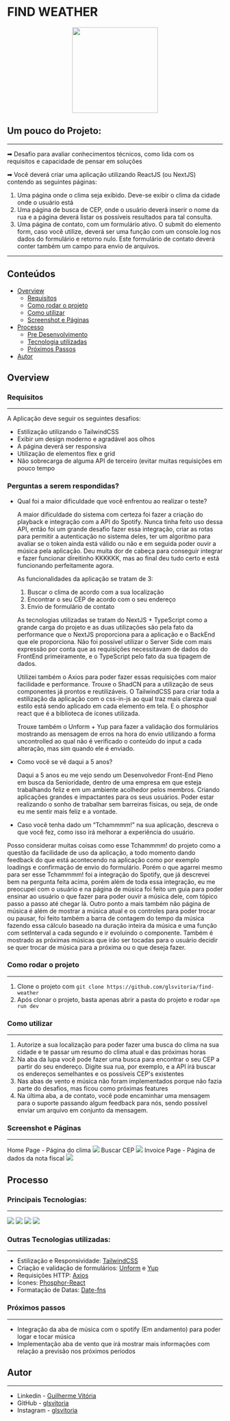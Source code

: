 # FIND WEATHER

<p align="center">
  <img src="https://img.icons8.com/plasticine/2x/circled-play.png" width="200px" height="200px"/></p>
<p align="center">

## Um pouco do Projeto:

---

➡ Desafio para avaliar conhecimentos técnicos, como lida com os requisitos e capacidade de pensar em soluções

➡ Você deverá criar uma aplicação utilizando
ReactJS (ou NextJS) contendo as seguintes páginas:

1. Uma página onde o clima seja exibido. Deve-se exibir o
   clima da cidade onde o usuário está
2. Uma página de busca de CEP, onde o usuário deverá inserir
   o nome da rua e a página deverá listar os possíveis resultados
   para tal consulta.
3. Uma página de contato, com um formulário ativo. O submit
   do elemento form, caso você utilize, deverá ser uma função com
   um console.log nos dados do formulário e retorno nulo. Este
   formulário de contato deverá conter também um campo para
   envio de arquivos.

---

## Conteúdos

- [Overview](#overview)
  - [Requisitos](#requisitos)
  - [Como rodar o projeto](#como-rodar-o-projeto)
  - [Como utilizar](#como-utilizar-o-projeto)
  - [Screenshot e Páginas](#screenshot-paginas)
- [Processo](#processo)
  - [Pre Desenvolvimento](#pre-desenvolvimento)
  - [Tecnologia utilizadas](#tecnologias-utilizadas)
  - [Próximos Passos](#proximos-passos)
- [Autor](#autor)

## Overview

### Requisitos

---

A Aplicação deve seguir os seguintes desafios:

- Estilização utilizando o TailwindCSS
- Exibir um design moderno e agradável aos olhos
- A página deverá ser responsiva
- Utilização de elementos flex e grid
- Não sobrecarga de alguma API de terceiro (evitar muitas
  requisições em pouco tempo


### Perguntas a serem respondidas?

- Qual foi a maior dificuldade que você enfrentou ao realizar o teste?

    A maior dificuldade do sistema com certeza foi fazer a criação do playback e integração com a API do Spotify. Nunca tinha feito uso dessa API, então foi um grande desafio fazer essa integração, criar as rotas para permitir a autenticação no sistema deles, ter um algoritmo para avaliar se o token ainda está válido ou não e em seguida poder ouvir a música pela aplicação. Deu muita dor de cabeça para conseguir integrar e fazer funcionar direitinho KKKKKK, mas ao final deu tudo certo e está funcionando perfeitamente agora.

  As funcionalidades da aplicação se tratam de 3:
    
    1. Buscar o clima de acordo com a sua localização
    2. Encontrar o seu CEP de acordo com o seu endereço
    3. Envio de formulário de contato

  As tecnologias utilizadas se tratam do NextJS + TypeScript como a grande carga do projeto e as duas utilizações são pela fato da performance que o NextJS proporciona para a aplicação e o BackEnd que ele proporciona. Não foi possível utilizar o Server Side com mais expressão por conta que as requisições necessitavam de dados do FrontEnd primeiramente, e o TypeScript pelo fato da sua tipagem de dados.

  Utilizei também o Axios para poder fazer essas requisições com maior facilidade e performance. Trouxe o ShadCN para a utilização de seus componentes já prontos e reutilizáveis. O TailwindCSS para criar toda a estilização da aplicação com o css-in-js ao qual traz mais clareza qual estilo está sendo aplicado em cada elemento em tela. E o phosphor react que é a biblioteca de ícones utilizada.

  Trouxe também o Unform + Yup para fazer a validação dos formulários mostrando as mensagem de erros na hora do envio utilizando a forma uncontrolled ao qual não é verificado o conteúdo do input a cada alteração, mas sim quando ele é enviado.
- Como você se vê daqui a 5 anos?

    Daqui a 5 anos eu me vejo sendo um Desenvolvedor Front-End Pleno em busca da Senioridade, dentro de uma empresa em que esteja trabalhando feliz e em um ambiente acolhedor pelos membros. Criando aplicações grandes e impactantes para os seus usuários. Poder estar realizando o sonho de trabalhar sem barreiras físicas, ou seja, de onde eu me sentir mais feliz e a vontade.

- Caso você tenha dado um “Tchammmm!” na sua aplicação, descreva o
que você fez, como isso irá melhorar a experiência do usuário.

Posso considerar muitas coisas como esse Tchammmm! do projeto como a questão da facilidade de uso da aplicação, a todo momento dando feedback do que está acontecendo na aplicação como por exemplo loadings e confirmação de envio do formulário. Porém o que agarrei mesmo para ser esse Tchammmm! foi a integração do Spotify, que já descrevei bem na pergunta feita acima, porém além de toda essa integração, eu me preocupei com o usuário e na página de música foi feito um guia para poder ensinar ao usuário o que fazer para poder ouvir a música dele, com tópico passo a passo até chegar lá. Outro ponto a mais também não página de música é além de mostrar a música atual e os controles para poder trocar ou pausar, foi feito também a barra de contagem do tempo da música fazendo essa cálculo baseado na duração inteira da música e uma função com setInterval a cada segundo e ir evoluindo o componente. Também é mostrado as próximas músicas que irão ser tocadas para o usuário decidir se quer trocar de música para a próxima ou o que deseja fazer.

### Como rodar o projeto

---

1.  Clone o projeto com `git clone https://github.com/glsvitoria/find-weather`
2.  Após clonar o projeto, basta apenas abrir a pasta do projeto e rodar `npm run dev`

### Como utilizar

---

1.  Autorize a sua localização para poder fazer uma busca do clima na sua cidade e te passar um resumo do clima atual e das próximas horas
2.  Na aba da lupa você pode fazer uma busca para encontrar o seu CEP a partir do seu endereço. Digite sua rua, por exemplo, e a API irá buscar os endereços semelhantes e os possíveis CEP's existentes
3.  Nas abas de vento e música não foram implementados porque não fazia parte do desafios, mas ficou como próximas features
4. Na última aba, a de contato, você pode encaminhar uma mensagem para o suporte passando algum feedback para nós, sendo possível enviar um arquivo em conjunto da mensagem.

### Screenshot e Páginas

---

Home Page - Página do clima
![](./public/Home.png)
Buscar CEP
![](./public/CEP.png)
Invoice Page - Página de dados da nota fiscal
![](./public/Contato.png)

## Processo

### Principais Tecnologias:

---

[<img src="https://img.shields.io/badge/Next.js-000000.svg?style=for-the-badge&logo=nextdotjs&logoColor=white" />](https://github.com/glsvitoria)
[<img src="https://img.shields.io/badge/TypeScript-007ACC?style=for-the-badge&logo=typescript&logoColor=white" />](https://github.com/glsvitoria)
[<img src="https://img.shields.io/badge/Next.js-000000.svg?style=for-the-badge&logo=nextdotjs&logoColor=white" />](https://github.com/glsvitoria)
[<img src="https://img.shields.io/badge/Axios-5A29E4.svg?style=for-the-badge&logo=Axios&logoColor=white" />](https://github.com/glsvitoria)


### Outras Tecnologias utilizadas:

---

- Estilização e Responsividade: [TailwindCSS](https://tailwindcss.com)
- Criação e validação de formulários: [Unform](https://unform-rocketseat.vercel.app) e [Yup](https://unform-rocketseat.vercel.app/guides/validation)
- Requisições HTTP: [Axios](https://axios-http.com/ptbr/)
- Ícones: [Phosphor-React](https://phosphoricons.com)
- Formatação de Datas: [Date-fns](https://date-fns.org/)

### Próximos passos

---

- Integração da aba de música com o spotify (Em andamento) para poder logar e tocar música
- Implementação aba de vento que irá mostrar mais informações com relação a previsão nos próximos períodos

## Autor

---

- Linkedin - [Guilherme Vitória](https://www.linkedin.com/in/glsvitoria/)
- GitHub - [glsvitoria](https://github.com/glsvitoria)
- Instagram - [glsvitoria](https://www.instagram.com/glsvitoria/)
